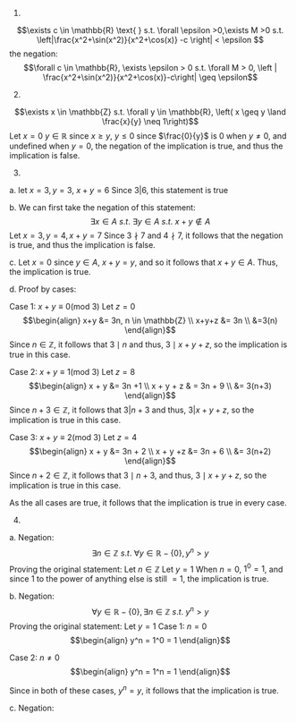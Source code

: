 1.
$$\exists c \in \mathbb{R} \text{ } s.t. \forall \epsilon >0,\exists M >0 s.t. \left|\frac{x^2+\sin(x^2)}{x^2+\cos(x)} -c \right| < \epsilon $$
the negation:
$$\forall c \in \mathbb{R}, \exists \epsilon > 0 s.t. \forall M > 0, \left | \frac{x^2+\sin(x^2)}{x^2+\cos(x)}-c\right| \geq \epsilon$$

2.
$$\exists x \in \mathbb{Z} s.t. \forall y \in \mathbb{R}, \left( x \geq y \land \frac{x}{y} \neq 1\right)$$
Let $x = 0$
$y \in \mathbb{R}$
since $x \geq y$, $y \leq 0$
since $\frac{0}{y}$ is $0$ when $y \neq 0$, and undefined when $y = 0$, the negation of the implication is true, and thus the implication is false.


3.
a.
let $x = 3, y = 3$, $x+y = 6$
Since $3 | 6$, this statement is true

b.
We can first take the negation of this statement:
$$\exists x \in A  \text{ }s.t. \text{ } \exists y \in A \text{ } s.t. \text{ } x+y \not\in A$$
Let $x = 3, y =4, x+y = 7$
Since $3 \nmid 7$ and $4 \nmid 7$, it follows that the negation is true, and thus the implication is false.

c.
Let $x = 0$
since $y \in  A$, $x+y = y$, and so it follows that $x+y \in A$. Thus, the implication is true.

d.
Proof by cases:

Case 1: $x+y \equiv 0 \text{(mod 3)}$
Let $z = 0$
$$\begin{align}
x+y &= 3n, n \in \mathbb{Z} \\
x+y+z &= 3n \\
&=3(n)
\end{align}$$
Since $n \in \mathbb{Z}$, it follows that $3 \mid n$ and thus, $3 \mid x+y+z$, so the implication is true in this case.

Case 2: $x+y \equiv 1 \text{(mod 3)}$
Let $z = 8$
$$\begin{align}
x + y &= 3n +1 \\
x + y + z & = 3n + 9 \\
&= 3(n+3)
\end{align}$$
Since $n+3 \in \mathbb{Z}$, it follows that $3 | n+3$ and thus, $3 | x+y+z$, so the implication is true in this case.

Case 3: $x+y \equiv 2 \text{(mod 3)}$
Let $z = 4$
$$\begin{align}
x + y &= 3n + 2 \\
x + y +z &= 3n + 6 \\
&= 3(n+2)
\end{align}$$
Since $n+2 \in \mathbb{Z}$, it follows that $3 \mid n + 3$, and thus, $3 \mid x +y+z$, so the implication is true in this case.

As the all cases are true, it follows that the implication is true in every case.

4.
a.
Negation: 
$$\exists n \in \mathbb{Z} \text{ } s.t. \text{ } \forall y \in \mathbb{R} - \{0\}, y^n>y$$
Proving the original statement:
Let $n \in \mathbb{Z}$
Let $y = 1$
When $n = 0$, $1^0 = 1$, and since 1 to the power of anything else is still $= 1$, the implication is true.

b.
Negation:
$$\forall y \in \mathbb{R}- \{0\}, \exists n \in \mathbb{Z} \text{ } s.t. \text{ } y^n > y$$
Proving the original statement:
Let $y = 1$
Case 1: $n = 0$
$$\begin{align}
y^n = 1^0 = 1
\end{align}$$

Case 2: $n \neq 0$
$$\begin{align}
y^n = 1^n = 1
\end{align}$$

Since in both of these cases, $y^n = y$, it follows that the implication is true.

c.
Negation: 
$$$$